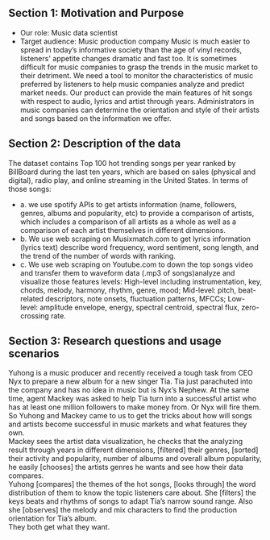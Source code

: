 ## Section 1: Motivation and Purpose

- Our role: Music data scientist
- Target audience: Music production company
Music is much easier to spread in today’s informative society than the age of vinyl records, listeners' appetite changes dramatic and fast too. It is sometimes difficult for music companies to grasp the trends in the music market to their detriment. We need a tool to monitor the characteristics of music preferred by listeners to help music companies analyze and predict market needs. Our product can provide the main features of hit songs with respect to audio, lyrics and artist through years. Administrators in music companies can determine the orientation and style of their artists and songs based on the information we offer.

## Section 2: Description of the data

The dataset contains Top 100 hot  trending songs per year ranked by BillBoard during the last ten years, which are based on sales (physical and digital), radio play, and online streaming in the United States. In terms of those songs:
- a. we use spotify APIs to get artists information (name, followers, genres, albums and popularity, etc) to provide a comparison of artists, which includes a comparison of all artists as a whole as well as a comparison of each artist themselves in different dimensions. 
- b. We use web scraping on Musixmatch.com to get lyrics information (lyrics text) describe word frequency, word sentiment, song length, and the trend of the number of words with ranking. 
- c. We use web scraping on Youtube.com to down the top songs video and transfer them to waveform data (.mp3 of songs)analyze and visualize those features levels: High-level including instrumentation, key, chords, melody, harmony, rhythm, genre, mood; Mid-level: pitch, beat-related descriptors, note onsets, fluctuation patterns, MFCCs; Low- level: amplitude envelope, energy, spectral centroid, spectral flux, zero-crossing rate.

## Section 3: Research questions and usage scenarios
Yuhong is a music producer and recently received a tough task from CEO Nyx to prepare a new album for a new singer Tia. Tia just parachuted into the company and has no idea in music but is Nyx’s Nephew. At the same time, agent Mackey was asked to help Tia turn into a successful artist who has at least one million followers to make money from. Or Nyx will fire them.   
So Yuhong and Mackey came to us to get the tricks about how will songs and artists become successful in music markets and what features they own.   
Mackey sees the artist data visualization, he checks that the analyzing result through years in different dimensions, [filtered] their genres, [sorted] their activity and popularity, number of albums and overall album popularity, he easily [chooses] the artists genres he wants and see how their data compares.   
Yuhong [compares] the themes of the hot songs, [looks through] the word distribution of them to know the topic listeners care about. She [filters] the keys beats and rhythms of songs to adapt Tia’s narrow sound range. Also she [observes] the melody and mix characters to find the production orientation for Tia’s album.  
They both get what they want.
